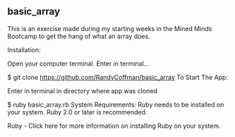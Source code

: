 ## basic_array
This is an exercise made during my starting weeks in the Mined Minds Bootcamp to get the hang of what an array does.

Installation:

Open your computer terminal. Enter in terminal...

$ git clone https://github.com/RandyCoffman/basic_array
To Start The App:

Enter in terminal in directory where app was cloned

$ ruby basic_array.rb
System Requirements:
Ruby needs to be installed on your system. Ruby 2.0 or later is recommended.

Ruby - Click here for more information on installing Ruby on your system.
